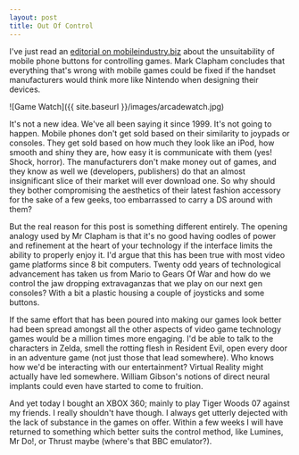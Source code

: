 ```yaml
---
layout: post
title: Out Of Control
---
```


I've just read an [editorial on mobileindustry.biz](https://web.archive.org/web/20080206001234/http://mobileindustry.biz/article.php?article_id=1987) about the unsuitability of mobile phone buttons for controlling games. Mark Clapham concludes that everything that's wrong with mobile games could be fixed if the handset manufacturers would think more like Nintendo when designing their devices.

![Game Watch]({{ site.baseurl }}/images/arcadewatch.jpg)

It's not a new idea. We've all been saying it since 1999. It's not going to happen. Mobile phones don't get sold based on their similarity to joypads or consoles. They get sold based on how much they look like an iPod, how smooth and shiny they are, how easy it is communicate with them (yes! Shock, horror).  The manufacturers don't make money out of games, and they know as well we (developers, publishers) do that an almost insignificant slice of their market will ever download one. So why should they bother compromising the aesthetics of their latest fashion accessory for the sake of a few geeks, too embarrassed to carry a DS around with them?

But the real reason for this post is something different entirely. The opening analogy used by Mr Clapham is that it's no good having oodles of power and refinement at the heart of your technology if the interface limits the ability to properly enjoy it. I'd argue that this has been true with most video game platforms since 8 bit computers. Twenty odd years of  technological advancement has taken us from Mario to Gears Of War and how do we control the jaw dropping extravaganzas that we play on our next gen consoles? With a bit a plastic housing a couple of joysticks and some buttons.

If the same effort that has been poured into making our games look better had been spread amongst all the other aspects of video game technology games would be a million times more engaging. I'd be able to talk to the characters in Zelda, smell the rotting flesh in Resident Evil, open every door in an adventure game (not just those that lead somewhere). Who knows how we'd be interacting with our entertainment? Virtual Reality might actually have led somewhere. William Gibson's notions of direct neural implants could even have started to come to fruition.

And yet today I bought an XBOX 360; mainly to play Tiger Woods 07 against my friends. I really shouldn't have though. I always get utterly dejected with the lack of substance in the games on offer. Within a few weeks I will have returned to something which better suits the control method, like Lumines, Mr Do!, or Thrust maybe (where's that BBC emulator?).
